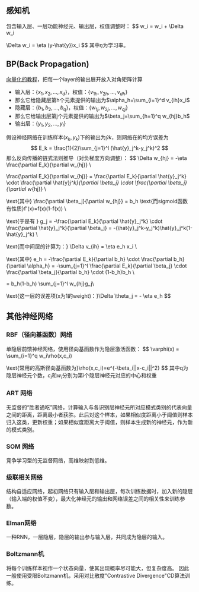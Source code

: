 


## 感知机
包含输入层、一层功能神经元、输出层，权值调整时：
$$
w_i = w_i + \Delta w_i

\Delta w_i = \eta (y-\hat{y})x_i
$$
其中$\eta​$为学习率。

## BP(Back Propagation)

[向量化的教程](https://page.mi.fu-berlin.de/rojas/neural/chapter/K7.pdf)，把每一个layer的输出展开放入对角矩阵计算

- 输入层：$\{x_1,x_2,...,x_d\}$，权值：$\{v_{1h},v_{2h},...,v_{dh}\}$
- 那么它给隐藏层第h个元素提供的输出为$\alpha_h=\sum_{i=1}^d v_{ih}x_i$
- 隐藏层：$\{b_1,b_2,...,b_q\}$，权值：$\{w_{1j},w_{2j},...,w_{qj}\}$
- 那么它给输出层第j个元素提供的输出为$\beta_j=\sum_{h=1}^q w_{hj}b_h$
- 输出层：$\{y_1,y_2,...,y_l\}$

假设神经网络在训练样本$(x_k,y_k)$下的输出为$\hat{y}k$，则网络在的均方误差为
$$
E_k = \frac{1}{2}\sum_{j=1}^l (\hat{y}_j^k-y_j^k)^2
$$
那么反向传播的链式法则推导（对负梯度方向调整）：
$$
\Delta w_{hj} = -\eta \frac{\partial E_k}{\partial w_{hj}} \\

\frac{\partial E_k}{\partial w_{hj}} = \frac{\partial E_k}{\partial \hat{y}_j^k} \cdot \frac{\partial \hat{y}_j^k}{\partial \beta_j} \cdot \frac{\partial \beta_j}{\partial w_{hj}} \\

\text{其中} \frac{\partial \beta_j}{\partial w_{hj}} = b_h \text{而sigmoid函数有性质}f'(x)=f(x)(1-f(x)) \\

\text{于是有 } g_j = -\frac{\partial E_k}{\partial \hat{y}_j^k} \cdot \frac{\partial \hat{y}_j^k}{\partial \beta_j} = -(\hat{y}_j^k-y_j^k)\hat{y}_j^k(1-\hat{y}_j^k) \\

\text{而中间层的计算为：} \Delta v_{ih} = \eta e_h x_i \\

\text{其中} e_h = -\frac{\partial E_k}{\partial b_h} \cdot \frac{\partial b_h}{\partial \alpha_h} 
= -\sum_{j=1}^l \frac{\partial E_k}{\partial \beta_j} \cdot \frac{\partial \beta_j}{\partial b_h} \cdot (1-b_h)b_h  \\

= b_h(1-b_h) \sum_{j=1}^l w_{hj}g_j\\

\text{这一层的误差项(x为1的weight)：}\Delta \theta_j = - \eta e_h
$$

## 其他神经网络
### RBF（径向基函数）网络
单隐层前馈神经网络，使用径向基函数作为隐层激活函数：
$$
\varphi(x) = \sum_{i=1}^q w_i\rho(x,c_i)

\text{常用的高斯径向基函数为}\rho(x,c_i)=e^{-\beta_i||x-c_i||^2}
$$
其中q为隐层神经元个数，$c_i$和$w_i$分别为第i个隐层神经元对应的中心和权重
### ART 网络
无监督的“胜者通吃”网络，计算输入与各识别层神经元所对应模式类别的代表向量之间的距离，距离最小者获胜。此后对这个样本，如果相似度距离小于阈值则样本归入这类，更新权重；如果相似度距离大于阈值，则样本生成新的神经元，作为新的模式类别。
### SOM 网络
竞争学习型的无监督网络，高维映射到低维。
### 级联相关网络
结构自适应网络，起初网络只有输入层和输出层，每次训练数据时，加入新的隐层（输入端的权值不变），最大化神经元的输出和网络误差之间的相关性来训练参数。
### Elman网络
一种RNN，一层隐层，隐层的输出参与输入层，共同成为隐层的输入。
### Boltzmann机
将每个训练样本视作一个状态向量，使其出现概率尽可能大，但复杂度高。
因此一般使用受限Boltzmann机，采用对比散度"Contrastive Divergence"CD算法训练。
















































